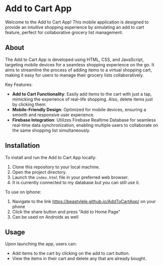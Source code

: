 # Add to Cart App

Welcome to the Add to Cart App! This mobile application is designed to provide an intuitive shopping experience by simulating an add to cart feature, perfect for collaborative grocery list management.

## About

The Add to Cart App is developed using HTML, CSS, and JavaScript, targeting mobile devices for a seamless shopping experience on the go. It aims to streamline the process of adding items to a virtual shopping cart, making it easy for users to manage their grocery lists collaboratively.

Key Features:
- **Add to Cart Functionality**: Easily add items to the cart with just a tap, mimicking the experience of real-life shopping. Also, delete items just by clicking them.
- **Mobile-Friendly Design**: Optimized for mobile devices, ensuring a smooth and responsive user experience.
- **Firebase Integration**: Utilizes Firebase Realtime Database for seamless real-time data synchronization, enabling multiple users to collaborate on the same shopping list simultaneously.

## Installation

To install and run the Add to Cart App locally:

1. Clone this repository to your local machine.
2. Open the project directory.
3. Launch the `index.html` file in your preferred web browser.
4. It is currently connected to my database but you can still use it.

To use on Iphone:

1. Navigate to the link https://beastylele.github.io/AddToCartApp/ on your phone
2. Click the share button and press "Add to Home Page"
3. Can be used on Androids as well

## Usage

Upon launching the app, users can:
- Add items to the cart by clicking on the add to cart button.
- View the items in their cart and delete any that are already bought.
